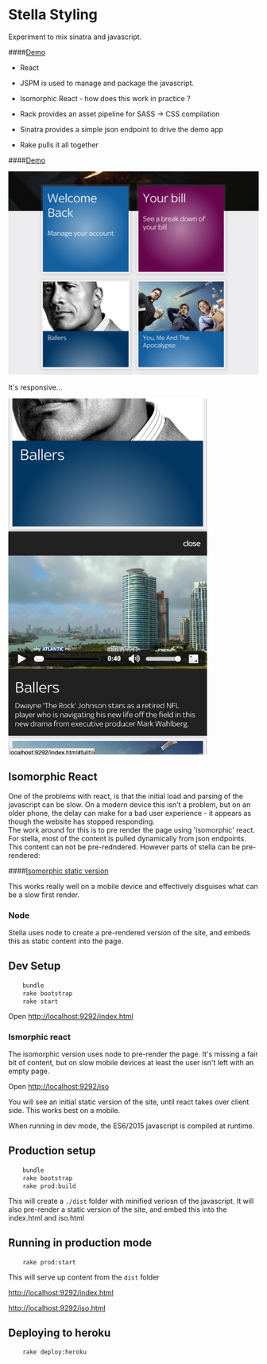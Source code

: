 # Stella Styling

Experiment to mix sinatra and javascript.

####[Demo](http://vast-journey-2015.herokuapp.com/index.html)
  
  - React 
  
  - JSPM is used to manage and package the javascript.
  
  - Isomorphic React - how does this work in practice ?
  
  - Rack provides an asset pipeline for SASS -> CSS compilation
  
  - Sinatra provides a simple json endpoint to drive the demo app
  
  - Rake pulls it all together
  
  
  
####[Demo](http://vast-journey-2015.herokuapp.com/index.html)

 
<a href="http://vast-journey-2015.herokuapp.com/index.html"><img src="http://raw.githubusercontent.com/coder36/stella/master/public/img/screenshot1.png"/></a>

It's responsive...

<a href="http://vast-journey-2015.herokuapp.com/index.html"><img src="https://raw.githubusercontent.com/coder36/stella/master/public/img/screenshot2.png" width="400px" /></a>



## Isomorphic React

One of the problems with react, is that the initial load and parsing of the javascript can be slow.  On a modern device this isn't a problem,
but on an older phone, the delay can make for a bad user experience - it appears as though the website has stopped responding.   
The work around for this is to pre render the page using 'isomorphic' react.  For stella, most of the content is pulled dynamically from
 json endpoints.  This content can not be pre-redndered.  However parts of stella can be pre-rendered:  

####[Isomorphic static version](http://vast-journey-2015.herokuapp.com/iso.html)

This works really well on a mobile device and effectively disguises what can be a slow first render.

### Node

Stella uses node to create a pre-rendered version of the site, and embeds this as static content into the page.   


## Dev Setup

        bundle
        rake bootstrap
        rake start

Open [http://localhost:9292/index.html](http://localhost:9292/index.html)


### Ismorphic react

The isomorphic version uses node to pre-render the page.  It's missing a fair bit of content, but on slow mobile devices at least
the user isn't left with an empty page.

Open [http://localhost:9292/iso](http://localhost:9292/iso)

You will see an initial static version of the site, until react takes over client side.  This works best on a mobile.


When running in dev mode, the ES6/2015 javascript is compiled at runtime.

## Production setup

        bundle
        rake bootstrap
        rake prod:build
        
This will create a `./dist` folder with minified veriosn of the javascript.  It will also pre-render a static version of the site,
and embed this into the index.html and iso.html

## Running in production mode

        rake prod:start
 
This will serve up content from the `dist` folder 
 
[http://localhost:9292/index.html](http://localhost:9292/index.html) 

[http://localhost:9292/iso.html](http://localhost:9292/iso.html)


## Deploying to heroku

        rake deploy:heroku
